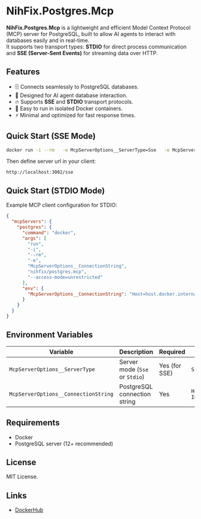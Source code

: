 # NihFix.Postgres.Mcp

**NihFix.Postgres.Mcp** is a lightweight and efficient Model Context Protocol (MCP) server for PostgreSQL, built to allow AI agents to interact with databases easily and in real-time.  
It supports two transport types: **STDIO** for direct process communication and **SSE (Server-Sent Events)** for streaming data over HTTP.

## Features

- 🗄️ Connects seamlessly to PostgreSQL databases.
- 🧠 Designed for AI agent database interaction.
- 🔥 Supports **SSE** and **STDIO** transport protocols.
- 🐳 Easy to run in isolated Docker containers.
- ⚡ Minimal and optimized for fast response times.

## Quick Start (SSE Mode)

```bash
docker run -i --rm   -e McpServerOptions__ServerType=Sse   -e McpServerOptions__ConnectionString="Host=host.docker.internal;Port=5432;Database=MyDbName;User ID=dbUser;Password=dbUserPassword;"   -p 3002:8080   nihfix/postgres.mcp
```
Then define server url in your client:
```
http://localhost:3002/sse
```

## Quick Start (STDIO Mode)

Example MCP client configuration for STDIO:

```json
{
  "mcpServers": {
    "postgres": {
      "command": "docker",
      "args": [
        "run",
        "-i",
        "--rm",
        "-e",
        "McpServerOptions__ConnectionString",
        "nihfix/postgres.mcp",
        "--access-mode=unrestricted"
      ],
      "env": {
        "McpServerOptions__ConnectionString": "Host=host.docker.internal;Port=5432;Database=MyDbName;User ID=dbUser;Password=dbUserPassword;"
      }
    }
  }
}
```

## Environment Variables

| Variable                          | Description                        | Required | Example                                                        |
|------------------------------------|------------------------------------|----------|----------------------------------------------------------------|
| `McpServerOptions__ServerType`     | Server mode (`Sse` or `Stdio`)      | Yes (for SSE) | `Sse`                                                |
| `McpServerOptions__ConnectionString` | PostgreSQL connection string       | Yes      | `Host=host.docker.internal;Port=5432;Database=MyDb;User ID=user;Password=pass;` |

## Requirements

- Docker
- PostgreSQL server (12+ recommended)

## License

MIT License.

## Links

- [DockerHub](https://hub.docker.com/r/nihfix/postgres.mcp)

